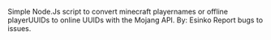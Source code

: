 Simple Node.Js script to convert minecraft playernames or offline playerUUIDs to online UUIDs with the Mojang API.
By: Esinko
Report bugs to issues.
